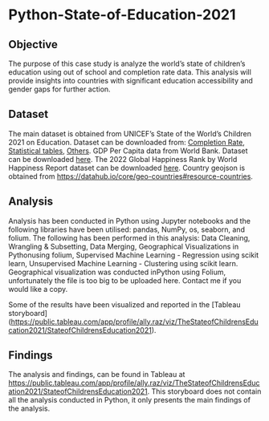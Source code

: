# Python-State-of-Education-2021

## Objective
The purpose of this case study is analyze the world’s state of children’s education using out of school and completion rate data. This analysis will provide insights into countries with significant education accessibility and gender gaps for further action.

## Dataset
The main dataset is obtained from UNICEF’s State of the World’s Children 2021 on Education. Dataset can be downloaded from: [Completion Rate](https:/data.unicef.org/resources/data_explorer/unicef_f/?ag=UNICEF&df=GLOBAL_DATAFLOW&ver=1.0&dq=.ED_CR_L1.&startPeriod=2012&endPeriod=2022), [Statistical tables](https://data.unicef.org/wp-content/uploads/2021/10/SOWC-Statistical-tables-ALL-2021-EN.xlsx), [Others](https://data.unicef.org/dv_index/).
GDP Per Capita data from World Bank. Dataset can be downloaded [here](https://api.worldbank.org/v2/en/indicator/NY.GDP.PCAP.CD?downloadformat=csv).
The 2022 Global Happiness Rank by World Happiness Report dataset can be downloaded [here](https://worldhappiness.report/ed/2022/#appendices-and-data).
Country geojson is obtained from https://datahub.io/core/geo-countries#resource-countries.

## Analysis
Analysis has been conducted in Python using Jupyter notebooks and the following libraries have been utilised: pandas, NumPy, os, seaborn, and folium. The following has been performed in this analysis: Data Cleaning, Wrangling & Subsetting, Data Merging, Geographical Visualizations in Pythonusing folium, Supervised Machine Learning - Regression using scikit learn, Unsupervised Machine Learning - Clustering using scikit learn. Geographical visualization was conducted inPython using Folium, unfortunately the file is too big to be uploaded here. Contact me if you would like a copy.

Some of the results have been visualized and reported in the [Tableau storyboard] (https://public.tableau.com/app/profile/ally.raz/viz/TheStateofChildrensEducation2021/StateofChildrensEducation2021).


## Findings
The analysis and findings, can be found in Tableau at https://public.tableau.com/app/profile/ally.raz/viz/TheStateofChildrensEducation2021/StateofChildrensEducation2021. This storyboard does not contain all the analysis conducted in Python, it only presents the main findings of the analysis.
